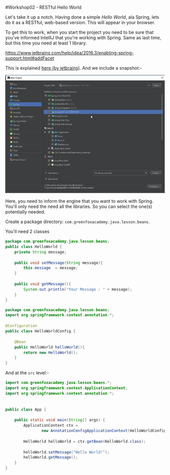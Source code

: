 #Workshop02 - RESTful Hello World

Let's take it up a notch.  Having done a simple *Hello World*, ala Spring, lets do it as a RESTful, web-based version.  This will appear in your browser.

To get this to work, when you start the project you need to be sure that you've informed IntelliJ that you're working with Spring.  Same as last time, but this time you need at least 1 library.

https://www.jetbrains.com/help/idea/2016.3/enabling-spring-support.html#addFacet

This is explained [here (by jetbrains)](https://www.jetbrains.com/help/idea/2016.2/enabling-spring-support.html).  And we include a snapshot:-

<img src="./Workshop01-1.jpg">

Here, you need to inform the engine that you want to work with Spring.  You'll only need the need all the libraries.  So you can select the one(s) potentially needed.

Create a package directory: `com.greenfoxacademy.java.lesson.beans`.

You'll need 2 classes
```java
package com.greenfoxacademy.java.lesson.beans;
public class HelloWorld {
    private String message;

    public void setMessage(String message){
        this.message  = message;
    }

    public void getMessage(){
        System.out.println("Your Message : " + message);
    }
}
```

```java
package com.greenfoxacademy.java.lesson.beans;
import org.springframework.context.annotation.*;

@Configuration
public class HelloWorldConfig {

    @Bean
    public HelloWorld helloWorld(){
        return new HelloWorld();
    }
}
```

And at the `src` level:-
```java
import com.greenfoxacademy.java.lesson.beans.*;
import org.springframework.context.ApplicationContext;
import org.springframework.context.annotation.*;


public class App {

    public static void main(String[] args) {
        ApplicationContext ctx =
                new AnnotationConfigApplicationContext(HelloWorldConfig.class);

        HelloWorld helloWorld = ctx.getBean(HelloWorld.class);

        helloWorld.setMessage("Hello World!");
        helloWorld.getMessage();
    }
}
```
